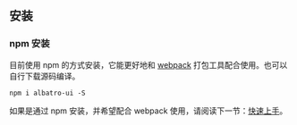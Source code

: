 ## 安装

### npm 安装

目前使用 npm 的方式安装，它能更好地和 [webpack](https://webpack.js.org/) 打包工具配合使用。也可以自行下载源码编译。

```shell
npm i albatro-ui -S
```

<!-- ### CDN

目前可以通过 [unpkg.com/albatro-ui](https://unpkg.com/albatro-ui/) 获取到最新版本的资源，在页面上引入 js 和 css 文件即可开始使用。 -->

<!-- ```html -->
<!-- 引入样式 -->
<!-- <link rel="stylesheet" href="https://unpkg.com/albatro-ui/lib/theme-albatro/index.css"> -->
<!-- 引入组件库 -->
<!-- <script src="https://unpkg.com/albatro-ui/lib/index.js"></script> -->
<!-- ``` -->

<!-- :::tip
我们建议使用 CDN 引入 Albatro 的用户在链接地址上锁定版本，以免将来 Albatro 升级时受到非兼容性更新的影响。锁定版本的方法请查看 [unpkg.com](https://unpkg.com)。
::: -->

<!-- ### Hello world

通过 CDN 的方式我们可以很容易地使用 Albatro 写出一个 Hello world 页面。[在线演示](https://codepen.io/ziyoung/pen/rRKYpd)

<iframe height="265" style="width: 100%;" scrolling="no" title="Element demo" src="//codepen.io/ziyoung/embed/rRKYpd/?height=265&theme-id=light&default-tab=html" frameborder="no" allowtransparency="true" allowfullscreen="true">
  See the Pen <a href='https://codepen.io/ziyoung/pen/rRKYpd/'>Element demo</a> by hetech
  (<a href='https://codepen.io/ziyoung'>@ziyoung</a>) on <a href='https://codepen.io'>CodePen</a>.
</iframe> -->

如果是通过 npm 安装，并希望配合 webpack 使用，请阅读下一节：[快速上手](/zh-CN/component/quickstart)。
